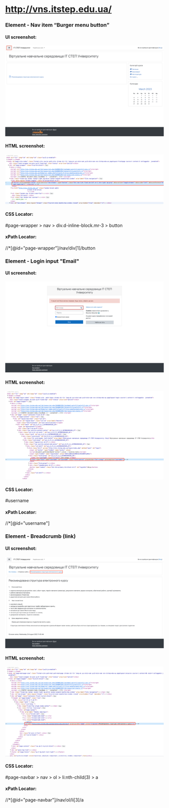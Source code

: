 # http://vns.itstep.edu.ua/
### Element - Nav item “Burger menu button”

#### UI screenshot:
![1_ui.png](1_ui.png)
#### HTML screenshot:
![img.png](img.png)
#### CSS Locator:

#page-wrapper > nav > div.d-inline-block.mr-3 > button

#### xPath Locator:

//*[@id="page-wrapper"]/nav/div[1]/button


### Element - Login input "Email"

#### UI screenshot:
![img_1.png](img_1.png)

#### HTML screenshot:
![img_2.png](img_2.png)

#### CSS Locator:

#username

#### xPath Locator:
//*[@id="username"]


### Element - Breadcrumb (link)

#### UI screenshot:
![img_3.png](img_3.png)

#### HTML screenshot:
![img_4.png](img_4.png)

#### CSS Locator:
#page-navbar > nav > ol > li:nth-child(3) > a

#### xPath Locator:
//*[@id="page-navbar"]/nav/ol/li[3]/a